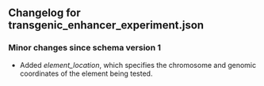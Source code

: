 ## Changelog for transgenic_enhancer_experiment.json

### Minor changes since schema version 1

* Added *element_location*, which specifies the chromosome and genomic coordinates of the element being tested.
